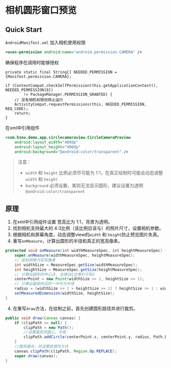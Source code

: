 # 相机圆形窗口预览

## Quick Start

`AndroidManifest.xml` 加入相机使用权限
```xml
<uses-permission android:name="android.permission.CAMERA" />
```
确保程序在调用时能够授权
```
private static final String[] NEEDED_PERMISSION = {Manifest.permission.CAMERA};

if (ContextCompat.checkSelfPermission(this.getApplicationContext(), NEEDED_PERMISSION[0])
        != PackageManager.PERMISSION_GRANTED) {
    // 没有相机权限则停止运行
    ActivityCompat.requestPermissions(this, NEEDED_PERMISSION, REQ_CODE);
    return;
}
```


在xml中引用组件
```xml
<com.hznu.demo.app.circlecameraview.CircleCameraPreview
    android:layout_width="400dp"
    android:layout_height="400dp"
    android:background="@android:color/transparent" />
```
> 注意：
>
> - `width` 和 `height` 比例必须尽可能为 1:1，在真正绘制时可能会动态调整 `width` 和 `height`
> - `background` 必须设置，某则无法显示圆形，建议设置为透明`@android:color/transparent`


## 原理

1. 在xml中引用组件设置 宽高比为 1:1，背景为透明。
2. 找到相机支持最大的 4:3比例（该比例应该与）的照片尺寸，设置相机参数。
3. 根据相机和屏幕角度，动态调整view的`width` 和 `height`防止预览图片失真。
4. 重写`onMeasure`，计算出圆形的半径和真正的宽高像素。
```java
protected void onMeasure(int widthMeasureSpec, int heightMeasureSpec) {
    super.onMeasure(widthMeasureSpec, heightMeasureSpec);
    // 坐标转换为实际像素
    int widthSize = MeasureSpec.getSize(widthMeasureSpec);
    int heightSize = MeasureSpec.getSize(heightMeasureSpec);
    // 计算出圆形的中心点, 右移动1位等价于除2
    centerPoint = new Point(widthSize >> 1, heightSize >> 1);
    // 计算出最短的边的一半作为半径
    radius = (widthSize >> 1 > heightSize >> 1) ? heightSize >> 1 : widthSize >> 1;
    setMeasuredDimension(widthSize, heightSize);
}
```
4. 在重写`draw`方法，在绘制之前，首先创建圆形路径并进行裁剪。
```java
public void draw(Canvas canvas) {
    if (clipPath == null) {
        clipPath = new Path();
        //设置裁剪的圆心，半径
        clipPath.addCircle(centerPoint.x, centerPoint.y, radius, Path.Direction.CCW);
    }
    //裁剪画布，并设置其填充方式
    canvas.clipPath(clipPath, Region.Op.REPLACE);
    super.draw(canvas);
}
```